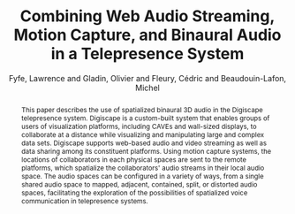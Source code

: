 --- 
title: "Combining Web Audio Streaming, Motion Capture, and Binaural Audio in a Telepresence System" 
abstract: "This paper describes the use of spatialized binaural 3D audio in the Digiscape telepresence system. Digiscape is a custom-built system that enables groups of users of visualization platforms, including CAVEs and wall-sized displays, to collaborate at a distance while visualizing and manipulating large and complex data sets. Digiscape supports web-based audio and video streaming as well as data sharing among its constituent platforms. Using motion capture systems, the locations of collaborators in each physical spaces are sent to the remote platforms, which spatialize the collaborators' audio streams in their local audio space. The audio spaces can be configured in a variety of ways, from a single shared audio space to mapped, adjacent, contained, split, or distorted audio spaces, facilitating the exploration of the possibilities of spatialized voice communication in telepresence systems." 
address: "Berlin" 
author: "Fyfe, Lawrence and Gladin, Olivier and Fleury, Cédric and Beaudouin-Lafon, Michel"
webAuthor: "Lawrence Fyfe, Olivier Gladin, Cédric Fleury, Michel Beaudouin-Lafon" 
booktitle: "Proceedings of the International Web Audio Conference" 
editor: "Monschke, Jan and Guttandin, Christoph and Schnell, Norbert and Jenkinson, Thomas and Schaedler, Jack" 
month: "Proceedings of the International Web Audio Conference"
pages: "" 
publisher: "TU Berlin" 
series: "WAC '18"
track: "Paper"  
year: "2018" 
id: "2018_8" 
tags: year2018
media: undefined 
pdflink: undefined
ISSN: 2663-5844
---